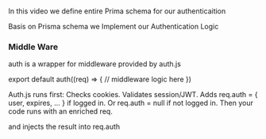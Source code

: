 ### 

In this video we define entire 
Prima schema for our authenticaition

Basis on Prisma schema we Implement our
Authentication Logic

### Middle Ware 

auth is a wrapper for middleware provided by auth.js

export default auth((req) => {
  // middleware logic here
})

Auth.js runs first:
    Checks cookies.
    Validates session/JWT.
    Adds req.auth = { user, expires, ... } if logged in.
    Or req.auth = null if not logged in.
    Then your code runs with an enriched req.

and injects the result into req.auth